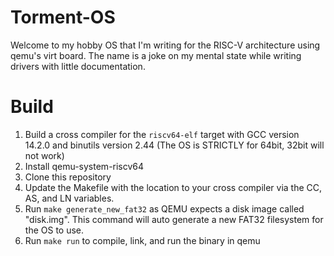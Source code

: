 # Torment-OS
Welcome to my hobby OS that I'm writing for the RISC-V architecture using qemu's virt board. The name is a joke on my mental state while writing drivers with little documentation.

# Build
1. Build a cross compiler for the `riscv64-elf` target with GCC version 14.2.0 and binutils version 2.44 (The OS is STRICTLY for 64bit, 32bit will not work)
2. Install qemu-system-riscv64
3. Clone this repository
4. Update the Makefile with the location to your cross compiler via the CC, AS, and LN variables.
5. Run `make generate_new_fat32` as QEMU expects a disk image called "disk.img". This command will auto generate a new FAT32 filesystem for the OS to use.
6. Run `make run` to compile, link, and run the binary in qemu





